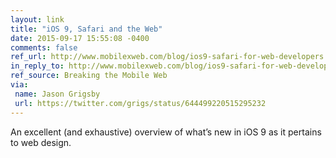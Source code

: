 ```yaml
---
layout: link
title: "iOS 9, Safari and the Web"
date: 2015-09-17 15:55:08 -0400
comments: false
ref_url: http://www.mobilexweb.com/blog/ios9-safari-for-web-developers
in_reply_to: http://www.mobilexweb.com/blog/ios9-safari-for-web-developers
ref_source: Breaking the Mobile Web
via:
 name: Jason Grigsby
 url: https://twitter.com/grigs/status/644499220515295232
---
```


An excellent (and exhaustive) overview of what’s new in iOS 9 as it pertains to web design.